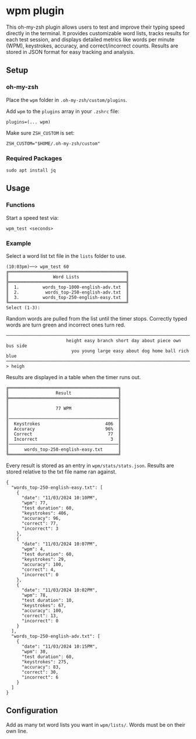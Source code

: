 # wpm plugin
This oh-my-zsh plugin allows users to test and improve their typing speed directly in the terminal. It provides customizable word lists, tracks results for each test session, and displays detailed metrics like words per minute (WPM), keystrokes, accuracy, and correct/incorrect counts. Results are stored in JSON format for easy tracking and analysis.


## Setup

### oh-my-zsh
Place the `wpm` folder in `.oh-my-zsh/custom/plugins`.

Add `wpm` to the `plugins` array in your `.zshrc` file:
```
plugins=(... wpm)
```

Make sure `ZSH_CUSTOM` is set:
```
ZSH_CUSTOM="$HOME/.oh-my-zsh/custom"
```

### Required Packages
```
sudo apt install jq
```

## Usage

### Functions
Start a speed test via:
```
wpm_test <seconds>
```

### Example
Select a word list txt file in the `lists` folder to use.
```
(10:03pm)──> wpm_test 60
╔═════════════════════════════════════════════╗
║                 Word Lists                  ║
╠═════════════════════════════════════════════╣
║  1.         words_top-1000-english-adv.txt  ║
║  2.          words_top-250-english-adv.txt  ║
║  3.         words_top-250-english-easy.txt  ║
╚═════════════════════════════════════════════╝
Select (1-3):
```

Random words are pulled from the list until the timer stops. Correctly typed words are turn green and incorrect ones turn red.
```
────────────────────────────────────────────────────────────────────────────────────────────────────
                       height easy branch short day about piece own bus side                        
                         you young large easy about dog home ball rich blue                         
────────────────────────────────────────────────────────────────────────────────────────────────────
> heigh
```

Results are displayed in a table when the timer runs out.
```
╔══════════════════════════════════════════╗
║                  Result                  ║
╠══════════════════════════════════════════╣
║                                          ║
║                  77 WPM                  ║
║                                          ║
║──────────────────────────────────────────║
║  Keystrokes                         406  ║
║  Accuracy                           96%  ║
║  Correct                             77  ║
║  Incorrect                            3  ║
║──────────────────────────────────────────║
║      words_top-250-english-easy.txt      ║
╚══════════════════════════════════════════╝
```

Every result is stored as an entry in `wpm/stats/stats.json`. Results are stored relative to the txt file name ran against.
```
{
  "words_top-250-english-easy.txt": [
    {
      "date": "11/03/2024 10:10PM",
      "wpm": 77,
      "test duration": 60,
      "keystrokes": 406,
      "accuracy": 96,
      "correct": 77,
      "incorrect": 3
    },
    {
      "date": "11/03/2024 10:07PM",
      "wpm": 4,
      "test duration": 60,
      "keystrokes": 29,
      "accuracy": 100,
      "correct": 4,
      "incorrect": 0
    },
    {
      "date": "11/03/2024 10:02PM",
      "wpm": 78,
      "test duration": 10,
      "keystrokes": 67,
      "accuracy": 100,
      "correct": 13,
      "incorrect": 0
    }
  ],
  "words_top-250-english-adv.txt": [
    {
      "date": "11/03/2024 10:15PM",
      "wpm": 30,
      "test duration": 60,
      "keystrokes": 275,
      "accuracy": 83,
      "correct": 30,
      "incorrect": 6
    }
  ]
}
```

## Configuration
Add as many txt word lists you want in `wpm/lists/`. Words must be on their own line.